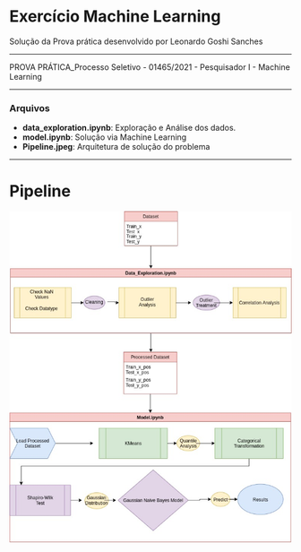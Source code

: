 # Exercício Machine Learning
Solução da Prova prática desenvolvido por Leonardo Goshi Sanches
- - -
PROVA PRÁTICA_Processo Seletivo - 01465/2021 - Pesquisador I - Machine Learning
- - -
### Arquivos
 * **data_exploration.ipynb**: Exploração e Análise dos dados.
 * **model.ipynb**: Solução via Machine Learning
 * **Pipeline.jpeg**: Arquitetura de solução do problema
- - -
# Pipeline
![Solução](Pipeline.jpeg)
